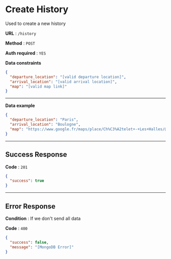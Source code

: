 # Create History

Used to create a new history

**URL** : `/history`

**Method** : `POST`

**Auth required** : `YES`

**Data constraints**

```json
{
  "departure_location": "[valid departure location]",
  "arrival_location": "[valid arrival location]",
  "map": "[valid map link]"
}
```

---

**Data example**

```json
{
  "departure_location": "Paris",
  "arrival_location": "Boulogne",
  "map": "https://www.google.fr/maps/place/Ch%C3%A2telet+-+Les+Halles/@48.8620508,2.3449645,17z/data=!3m1!4b1!4m5!3m4!1s0x47e66e18c54f2257:0xb0fc90f7e38cba9f!8m2!3d48.8620508!4d2.3471532"
}
```

---

## Success Response

**Code** : `201`

```json
{
  "success": true
}
```

---

## Error Response

**Condition** : If we don't send all data

**Code** : `400`

```json
{
  "success": false,
  "message": "[MongoDB Error]"
}
```
